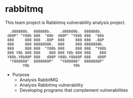 # rabbitmq
This team project is Rabbitmq vulnerability analysis project.

```
  .d88888b.  888888b.    .d88888b.  888888b.   
 d88P" "Y88b 888  "88b  d88P" "Y88b 888  "88b  
 888     888 888  .88P  888     888 888  .88P  
 888     888 8888888K.  888     888 8888888K.  
 888     888 888  "Y88b 888     888 888  "Y88b 
 888 Y8b 888 888    888 888 Y8b 888 888    888 
 Y88b.Y8b88P 888   d88P Y88b.Y8b88P 888   d88P 
  "Y888888"  8888888P"   "Y888888"  8888888P"  
        Y8b                    Y8b             
```

- Purpose
    - Analysis RabbitMQ
    - Analysis Rabbitmq vulnerability
    - Developing programs that complement vulnerabilities
